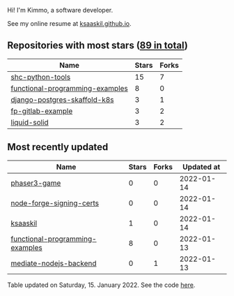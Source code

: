 Hi! I'm Kimmo, a software developer.

See my online resume at [ksaaskil.github.io](https://ksaaskil.github.io).

<!-- repositories starts -->

## Repositories with most stars ([89 in total](https://github.com/ksaaskil?tab=repositories))
| Name        | Stars           | Forks  |
| ------------- |-------------| -----|
|[shc-python-tools](https://github.com/ksaaskil/shc-python-tools)|15|7
|[functional-programming-examples](https://github.com/ksaaskil/functional-programming-examples)|8|0
|[django-postgres-skaffold-k8s](https://github.com/ksaaskil/django-postgres-skaffold-k8s)|3|1
|[fp-gitlab-example](https://github.com/ksaaskil/fp-gitlab-example)|3|2
|[liquid-solid](https://github.com/ksaaskil/liquid-solid)|3|2

<!-- repositories ends -->
<!-- recent_repositories starts -->

## Most recently updated
| Name        | Stars           | Forks  | Updated at
| ------------- |-------------| -----|-----|
|[phaser3-game](https://github.com/ksaaskil/phaser3-game)|0|0|2022-01-14
|[node-forge-signing-certs](https://github.com/ksaaskil/node-forge-signing-certs)|0|0|2022-01-14
|[ksaaskil](https://github.com/ksaaskil/ksaaskil)|1|0|2022-01-14
|[functional-programming-examples](https://github.com/ksaaskil/functional-programming-examples)|8|0|2022-01-13
|[mediate-nodejs-backend](https://github.com/ksaaskil/mediate-nodejs-backend)|0|1|2022-01-13

<!-- recent_repositories ends -->
<!-- updated_at starts -->
Table updated on Saturday, 15. January 2022. See the code [here](https://github.com/ksaaskil/ksaaskil).
<!-- updated_at ends -->

